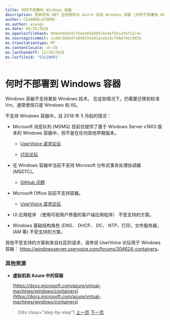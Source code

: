```yaml
---
title: 何时不部署到 Windows 容器
description: 更新现有.NET 应用程序与 Azure 云和 Windows 容器 |何时不部署到 Windows 容器
author: CESARDELATORRE
ms.author: wiwagn
ms.date: 04/28/2018
ms.openlocfilehash: 940e94b45dcfb4e301b095cbe4ef5bcaf6752c4c
ms.sourcegitcommit: ccd8c36b0d74d99291d41aceb14cf98d74dc9d2b
ms.translationtype: MT
ms.contentlocale: zh-CN
ms.lasthandoff: 12/10/2018
ms.locfileid: "53129891"
---
```

# <a name="when-not-to-deploy-to-windows-containers"></a>何时不部署到 Windows 容器

Windows 容器不支持某些 Windows 技术。 在这些情况下，仍需要迁移到标准 Vm，通常使用只是 Windows 和 IIS。

不支持 Windows 容器中，自 2018 年 5 月起的情况： 

-   Microsoft 消息队列 (MSMQ) 目前仅提供了基于 Windows Server v1803 版本的 Windows 容器中，但不是在任何其他早期版本。 

    -   [UserVoice 请求论坛](https://windowsserver.uservoice.com/forums/304624-containers/suggestions/15719031-create-base-container-image-with-msmq-server)

    -   [讨论论坛](https://social.msdn.microsoft.com/Forums/bce99a7d-aa60-44fa-a348-450855650810/msmqserver-is-it-supported?forum=windowscontainers)

-   在 Windows 容器中当前不支持 Microsoft 分布式事务处理协调器 (MSDTC)。

    -   [GitHub 问题](https://github.com/MicrosoftDocs/Virtualization-Documentation/issues/494)

-   Microsoft Office 目前不支持容器。

    -   [UserVoice 请求论坛](https://windowsserver.uservoice.com/forums/304624-containers/suggestions/19686220-provide-office-support-for-containers)

-   UI 应用程序 （使用可视用户界面的客户端应用程序） 不受支持的方案。

-   Windows 基础结构角色 (DNS、 DHCP、 DC、 NTP，打印，文件服务器，IAM 等) 不受支持的方案。


其他不受支持的方案和来自社区的请求，请参阅 UserVoice 论坛用于 Windows 容器： <https://windowsserver.uservoice.com/forums/304624-containers>。

### <a name="additional-resources"></a>其他资源

-   **虚拟机和 Azure 中的容器**

    [https://docs.microsoft.com/azure/virtual-machines/windows/containers](https://docs.microsoft.com/azure/virtual-machines/windows/containers)

>[!div class="step-by-step"]
>[上一页](deploy-existing-net-apps-as-windows-containers.md)
>[下一页](when-to-deploy-windows-containers-in-your-on-premises-iaas-vm-infrastructure.md)